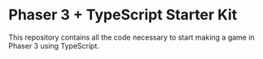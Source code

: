 # Phaser 3 + TypeScript Starter Kit

This repository contains all the code necessary to start making a game in Phaser 3 using TypeScript.

